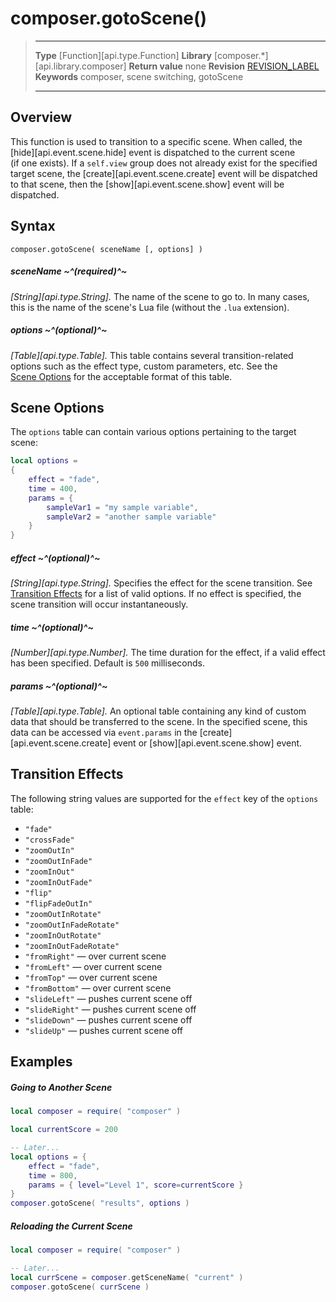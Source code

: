 # composer.gotoScene()

> --------------------- ------------------------------------------------------------------------------------------
> __Type__              [Function][api.type.Function]
> __Library__           [composer.*][api.library.composer]
> __Return value__      none
> __Revision__          [REVISION_LABEL](REVISION_URL)
> __Keywords__          composer, scene switching, gotoScene
> --------------------- ------------------------------------------------------------------------------------------


## Overview

This function is used to transition to a specific scene. When called, the [hide][api.event.scene.hide] event is dispatched to the current scene (if&nbsp;one&nbsp;exists). If a `self.view` group does not already exist for the specified target scene, the [create][api.event.scene.create] event will be dispatched to that scene, then the [show][api.event.scene.show] event will be dispatched.


## Syntax

	composer.gotoScene( sceneName [, options] )

##### sceneName ~^(required)^~
_[String][api.type.String]._ The name of the scene to go to. In many cases, this is the name of the scene's Lua file (without&nbsp;the `.lua`&nbsp;extension).

##### options ~^(optional)^~
_[Table][api.type.Table]._ This table contains several transition-related options such as the effect type, custom parameters, etc. See the [Scene&nbsp;Options](#options) for the acceptable format of this table.


<a id="options"></a>

## Scene Options

The `options` table can contain various options pertaining to the target scene:

``````lua
local options =
{
    effect = "fade",
    time = 400,
    params = {
        sampleVar1 = "my sample variable",
        sampleVar2 = "another sample variable"
    }
}
``````

##### effect ~^(optional)^~
_[String][api.type.String]._ Specifies the effect for the scene transition. See [Transition&nbsp;Effects](#effects) for a list of valid options. If no effect is specified, the scene transition will occur instantaneously.

##### time ~^(optional)^~
_[Number][api.type.Number]._ The time duration for the effect, if a valid effect has been specified. Default is `500` milliseconds.

##### params ~^(optional)^~
_[Table][api.type.Table]._ An optional table containing any kind of custom data that should be transferred to the scene. In the specified scene, this data can be accessed via `event.params` in the [create][api.event.scene.create] event or [show][api.event.scene.show] event.


<a id="effects"></a>

## Transition Effects

The following string values are supported for the `effect` key of the `options` table:

* `"fade"`
* `"crossFade"`
* `"zoomOutIn"`
* `"zoomOutInFade"`
* `"zoomInOut"`
* `"zoomInOutFade"`
* `"flip"`
* `"flipFadeOutIn"`
* `"zoomOutInRotate"`
* `"zoomOutInFadeRotate"`
* `"zoomInOutRotate"`
* `"zoomInOutFadeRotate"`
* `"fromRight"` &mdash; over current scene
* `"fromLeft"` &mdash; over current scene
* `"fromTop"` &mdash; over current scene
* `"fromBottom"` &mdash; over current scene
* `"slideLeft"` &mdash; pushes current scene off
* `"slideRight"` &mdash; pushes current scene off
* `"slideDown"` &mdash; pushes current scene off
* `"slideUp"` &mdash; pushes current scene off


## Examples

##### Going to Another Scene

``````lua
local composer = require( "composer" )

local currentScore = 200

-- Later...
local options = {
    effect = "fade",
    time = 800,
    params = { level="Level 1", score=currentScore }
}
composer.gotoScene( "results", options )
``````

##### Reloading the Current Scene

``````lua
local composer = require( "composer" )

-- Later...
local currScene = composer.getSceneName( "current" )
composer.gotoScene( currScene )
``````
